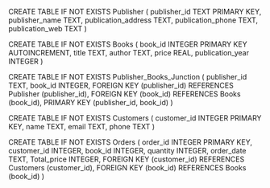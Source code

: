 CREATE TABLE IF NOT EXISTS Publisher (
                        publisher_id TEXT PRIMARY KEY,
                        publisher_name TEXT,
                        publication_address TEXT,
                        publication_phone TEXT,
                        publication_web TEXT
                    )

CREATE TABLE IF NOT EXISTS Books (
                        book_id INTEGER PRIMARY KEY AUTOINCREMENT,
                        title TEXT,
                        author TEXT,
                        price REAL,
                        publication_year INTEGER
                    )

CREATE TABLE IF NOT EXISTS Publisher_Books_Junction (
                        publisher_id TEXT,
                        book_id INTEGER,
                        FOREIGN KEY (publisher_id) REFERENCES Publisher (publisher_id),
                        FOREIGN KEY (book_id) REFERENCES Books (book_id),
                        PRIMARY KEY (publisher_id, book_id)
                    )

CREATE TABLE IF NOT EXISTS Customers (
                        customer_id INTEGER PRIMARY KEY,
                        name TEXT,
                        email TEXT,
                        phone TEXT
                    )
                    
CREATE TABLE IF NOT EXISTS Orders (
                        order_id INTEGER PRIMARY KEY,
                        customer_id INTEGER,
                        book_id INTEGER,
                        quantity INTEGER,
                        order_date TEXT,
                        Total_price INTEGER,
                        FOREIGN KEY (customer_id) REFERENCES Customers (customer_id),
                        FOREIGN KEY (book_id) REFERENCES Books (book_id)
                    )